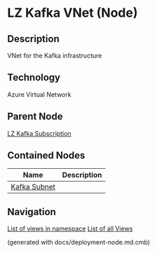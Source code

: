 # LZ Kafka VNet (Node)
## Description
VNet for the Kafka infrastructure

## Technology
Azure Virtual Network

## Parent Node
[LZ Kafka Subscription](../../../mybank/it-management/azure/plz-kafka-subscription.md)
## Contained Nodes
Name | Description 
---|---
[Kafka Subnet](../../../mybank/it-management/azure/plz-kafka-subnet.md) | 


## Navigation
[List of views in namespace](./views-in-namespace.md)
[List of all Views](../../../views.md)

(generated with docs/deployment-node.md.cmb)
